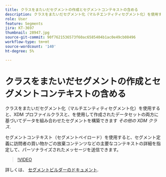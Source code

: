 ```yaml
---
title: クラスをまたいだセグメントの作成とセグメントコンテキストの含める
description: クラスをまたいだセグメント化（マルチエンティティセグメント化）を使用すると、XDM プロファイルクラスと、他の XDM クラスを使用して作成されたデータセットの両方に基づいてデータを組み合わせたセグメントを構築できます。 セグメントコンテキスト（セグメントペイロード）を使用すると、セグメント定義に訪問者の買い物かごの放棄コンテンツなどの主要なコンテキストの詳細を指定して、パーソナライズされたメッセージを送信できます。
role: User
feature: Segments
jira: KT-3697
thumbnail: 28947.jpg
source-git-commit: 90f7621536573f60ac6585404b1ac0e49cb08496
workflow-type: tm+mt
source-wordcount: '140'
ht-degree: 5%

---
```



# クラスをまたいだセグメントの作成とセグメントコンテキストの含める

クラスをまたいだセグメント化（マルチエンティティセグメント化）を使用すると、XDM プロファイルクラスと、を使用して作成されたデータセットの両方に基づいてデータを組み合わせたセグメントを構築できます *その他の XDM クラス*.

セグメントコンテキスト（セグメントペイロード）を使用すると、セグメント定義に訪問者の買い物かごの放棄コンテンツなどの主要なコンテキストの詳細を指定して、パーソナライズされたメッセージを送信できます。
>[!VIDEO](https://video.tv.adobe.com/v/28947?quality=12&learn=on)

詳しくは、 [セグメントビルダーのドキュメント](https://experienceleague.adobe.com/docs/experience-platform/segmentation/ui/segment-builder.html?lang=ja).

